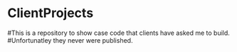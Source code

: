 # ClientProjects

#This is a repository to show case code that clients have asked me to build.
#Unfortunatley they never were published.